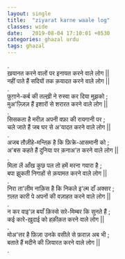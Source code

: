 ```yaml
---
layout: single
title:  "ziyarat karne waale log"
classes: wide
date:   2019-08-04 17:10:01 +0530
categories: ghazal urdu
tags: ghazal
---
```

.<br>
ख़यानत करने वालों पर इनायत करने वाले लोग ||<br>
नहीं पाते हैं सदियों तक क़यादत करने वाले लोग ||<br>
.<br>
फ़ुग़ाने-कर्ब की तल्ख़ी ने रुस्वा कर दिया मुझको ;  <br>
मुअ'ज़्ज़िज़ हैं इशारों से शरारत करने वाले लोग ||<br>
.<br>
सिसकता है मरीज़ अपनी वफ़ा की रायगानी पर ;<br>
चले जाते हैं जब घर से अ'यादत करने वाले लोग ||<br>
.<br>
अजब तौज़ीहे-मन्तिक़ है कि फ़िक्रे-आसमानी को ;<br>
अ'बस कहते हैं दुनिया पर क़नाअ'त करने वाले लोग ||<br>
.<br>
मिला लें आँख कुछ पल तो हमें मरना गवारा है ;<br>
बपा झुकती निगाहों से क़यामत करने वाले लोग ||<br>
.<br>
निरा ता'लीम नाक़िस है कि निकले इ'ल्म दाँ अक्सर ;<br>
ग़लत कारी पे अपनों की वज़ाहत करने वाले लोग ||<br>
.<br>
न कर वाइ'ज़ बयाँ क़िस्से सरे-मिम्बर कि सुनते हैं ;<br>
कई कारे-ख़ुदाई को  हक़ीक़त करने वाले लोग ||<br>
.<br>
मोअ'त्तर है फ़िज़ा उनके वसीले से फ़राज़ अब भी ;<br>
बताते हैं मदीने की  ज़ियारत करने वाले लोग ||<br>
.<br>
